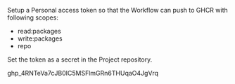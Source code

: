
Setup a Personal access token so that the Workflow can push to GHCR 
with following scopes: 
- read:packages
- write:packages 
- repo


Set the token as a secret in the Project repository.





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